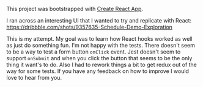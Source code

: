 This project was bootstrapped with [Create React App](https://github.com/facebook/create-react-app).

I ran across an interesting UI that I wanted to try and replicate with React: https://dribbble.com/shots/9357635-Schedule-Demo-Exploration

This is my attempt.  My goal was to learn how React hooks worked as well as just do something fun.  I'm not happy with the tests.  There doesn't seem to be a way to test a form button `onClick` event.  Jest doesn't seem to support `onSubmit` and when you click the button that seems to be the only thing it want's to do.  Also I had to rework things a bit to get redux out of the way for some tests.  If you have any feedback on how to improve I would love to hear from you.
